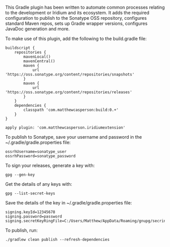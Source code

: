 This Gradle plugin has been written to automate common processes relating to the development
or Iridium and its ecosystem. It adds the required configuration to publish to the Sonatype
OSS repository, configures standard Maven repos, sets up Gradle wrapper versions, configures
JavaDoc generation and more.

To make use of this plugin, add the following to the build.gradle file:

```
buildscript {
    repositories {
        mavenLocal()
        mavenCentral()
        maven {
            url 'https://oss.sonatype.org/content/repositories/snapshots'
        }
        maven {
            url 'https://oss.sonatype.org/content/repositories/releases'
        }
    }
    dependencies {
        classpath 'com.matthewcasperson:build:0.+'
    }
}

apply plugin: 'com.matthewcasperson.iridiumextension'
```

To publish to Sonatype, save your username and password in the ~/.gradle/gradle.properties file:

```
ossrhUsername=sonatype_user
ossrhPassword=sonatype_password
```

To sign your releases, generate a key with:

```
gpg --gen-key
```

Get the details of any keys with:

```
gpg --list-secret-keys
```

Save the details of the key in ~/.gradle/gradle.properties file:

```
signing.keyId=12345678
signing.password=password
signing.secretKeyRingFile=C:/Users/Matthew/AppData/Roaming/gnupg/secring.gpg
```

To publish, run:

```
./gradlew clean publish --refresh-dependencies
```